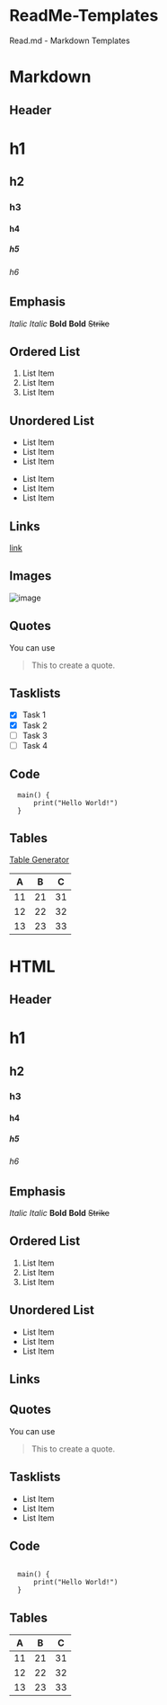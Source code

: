 # ReadMe-Templates
Read.md - Markdown Templates

# Markdown
## Header

# h1
## h2
### h3
#### h4
##### h5
###### h6

## Emphasis
*Italic*
_Italic_
**Bold**
__Bold__
~~Strike~~

## Ordered List
1. List Item
2. List Item
3. List Item

## Unordered List
* List Item
* List Item
* List Item

- List Item
- List Item
- List Item

## Links
[link](https://www.lojaoshop.com/)

## Images
![image](https://www.lojaoshop.com/images/logo.jpg)

## Quotes
You can use
> This to create a quote.

## Tasklists
- [x] Task 1
- [x] Task 2
- [ ] Task 3
- [ ] Task 4

## Code
```
  main() {
      print("Hello World!")
  }
```

## Tables
[Table Generator](https://www.tablesgenerator.com/markdown_tables)

| A  | B  | C  |
|----|----|----|
| 11 | 21 | 31 |
| 12 | 22 | 32 |
| 13 | 23 | 33 |
















# HTML
## Header
<h1>h1</h1>
<h2>h2</h2>
<h3>h3</h3>
<h4>h4</h4>
<h5>h5</h5>
<h6>h6</h6>

## Emphasis
<i>Italic</i>
<em>Italic</em>
<strong>Bold</strong>
<b>Bold</b>
<strike>Strike</strike>  

## Ordered List
<ol>
  <li>List Item</li>
  <li>List Item</li>
  <li>List Item</li>
</ol>

## Unordered List
<ul>
  <li>List Item</li>
  <li>List Item</li>
  <li>List Item</li>
</ul>

## Links
<a href="https://www.lojaoshop.com/"></a>

## Quotes
You can use
<blockquote> This to create a quote.</blockquote>

## Tasklists
<ul>
  <li>List Item</li>
  <li>List Item</li>
  <li>List Item</li>
</ul>

## Code
<pre><code>
  main() {
      print("Hello World!")
  }
</code></pre>

## Tables
<table>
  <thead>
    <th>
      A
    </th>
    <th>
      B
    </th>
    <th>
      C
    </th>
  </thead>
  <tbody>
    <tr>
      <td>
        11
      </td>
      <td>
        21
      </td>
      <td>
        31
      </td>
    </tr>
    <tr>
      <td>
        12
      </td>
      <td>
        22
      </td>
      <td>
        32
      </td>
    </tr>
    <tr>
      <td>
        13
      </td>
      <td>
        23
      </td>
      <td>
        33
      </td>
    </tr>
  </tbody>
</table>
